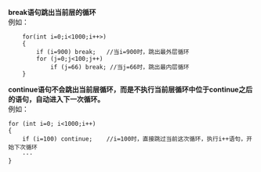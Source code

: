 **break语句跳出当前层的循环**    
例如：
```
    for(int i=0;i<1000;i++>)
    {
        if (i=900) break;   //当i=900时，跳出最外层循环
        for (j=0;j<100;j++)
            if (j=66) break; //当j=66时，跳出最内层循环
    }
```   
**continue语句不会跳出当前层循环，而是不执行当前层循环中位于continue之后的语句，自动进入下一次循环。**    
例如：
```
for (int i=0; i<1000;i++)
{
    if (i=100) continue;    //i=100时，直接跳过当前这次循环，执行i++语句，开始下次循环
    ···
}
```